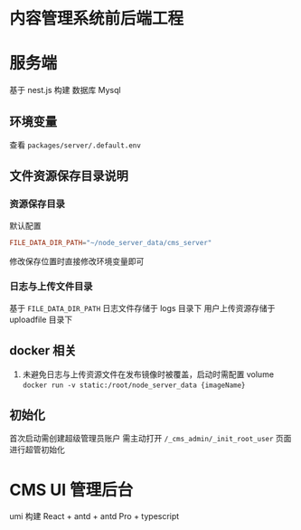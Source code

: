 # 内容管理系统前后端工程

# 服务端

基于 nest.js 构建
数据库 Mysql

## 环境变量

查看 `packages/server/.default.env`

## 文件资源保存目录说明

### 资源保存目录

默认配置

```conf
FILE_DATA_DIR_PATH="~/node_server_data/cms_server"
```

修改保存位置时直接修改环境变量即可

### 日志与上传文件目录

基于 `FILE_DATA_DIR_PATH`
日志文件存储于 logs 目录下
用户上传资源存储于 uploadfile 目录下

## docker 相关

1. 未避免日志与上传资源文件在发布镜像时被覆盖，启动时需配置 volume  
   `docker run -v static:/root/node_server_data {imageName}`

## 初始化

首次启动需创建超级管理员账户
需主动打开 `/_cms_admin/_init_root_user` 页面进行超管初始化

# CMS UI 管理后台

umi 构建 React + antd + antd Pro + typescript
